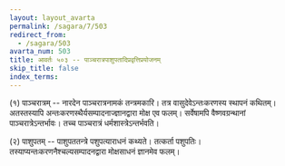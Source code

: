 ```yaml
---
layout: layout_avarta
permalink: /sagara/7/503
redirect_from:
  - /sagara/503
avarta_num: 503
title: आवर्तः ५०३ -- पाञ्चरात्रपाशुपतादिप्रवृत्तिप्रयोजनम्
skip_title: false
index_terms: 
---
```


(१) पाञ्चरात्रम् --
नारदेन पाञ्चरात्रनामकं तन्त्रमकारि। तत्र वासुदेवेऽन्तःकरणस्य स्थापनं कथितम्। अतस्तस्यापि अन्तःकरणस्थैर्यसम्पादनाज्ज्ञानद्वारा मोक्ष एव फलम्। सर्वेषामपि वैष्णवग्रन्थानां पाञ्चरात्रेऽन्तर्भावः। तच्च
पाञ्चरात्रं धर्मशास्त्रेऽन्तर्भवति।

(२) पाशुपतम् -- पाशुपततन्त्रे पशुपत्याराधनं कथ्यते। तत्कर्ता पशुपतिः। तस्याप्यन्तःकरणनैश्चल्यसम्पादनद्वारा मोक्षसाधनं ज्ञानमेव फलम्।
